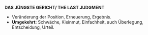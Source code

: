 **DAS JÜNGSTE GERICHT/ THE LAST JUDGMENT**

*  Veränderung der Position, Erneuerung, Ergebnis.
* **Umgekehrt:** Schwäche, Kleinmut, Einfachheit, auch Überlegung, Entscheidung, Urteil.
